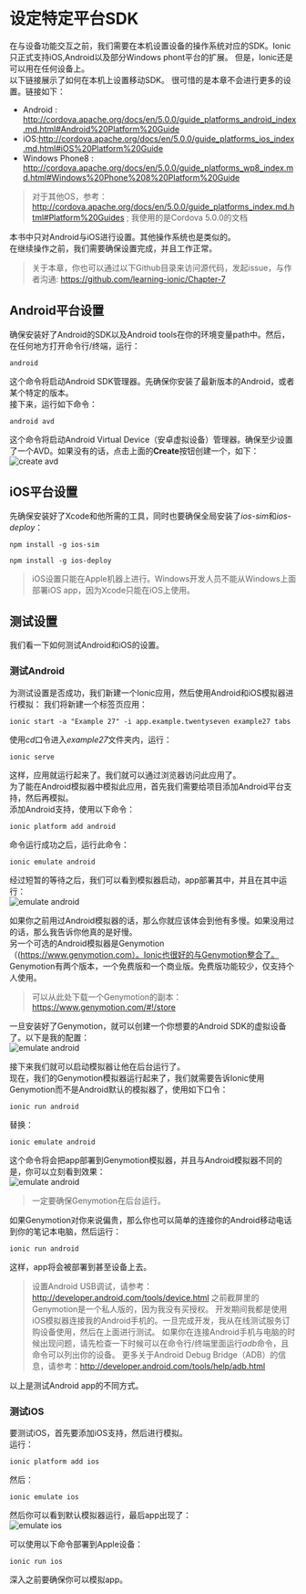 # 设定特定平台SDK
在与设备功能交互之前，我们需要在本机设置设备的操作系统对应的SDK。Ionic只正式支持iOS,Android以及部分Windows phont平台的扩展。
但是，Ionic还是可以用在任何设备上。  
以下链接展示了如何在本机上设置移动SDK。
很可惜的是本章不会进行更多的设置。链接如下：
* Android : http://cordova.apache.org/docs/en/5.0.0/guide_platforms_android_index.md.html#Android%20Platform%20Guide
* iOS:http://cordova.apache.org/docs/en/5.0.0/guide_platforms_ios_index.md.html#iOS%20Platform%20Guide
* Windows Phone8 :  http://cordova.apache.org/docs/en/5.0.0/guide_platforms_wp8_index.md.html#Windows%20Phone%208%20Platform%20Guide
> 对于其他OS，参考： http://cordova.apache.org/docs/en/5.0.0/guide_platforms_index.md.html#Platform%20Guides ; 我使用的是Cordova 5.0.0的文档

本书中只对Android与iOS进行设置。其他操作系统也是类似的。  
在继续操作之前，我们需要确保设置完成，并且工作正常。
> 关于本章，你也可以通过以下Github目录来访问源代码，发起issue，与作者沟通:
https://github.com/learning-ionic/Chapter-7

## Android平台设置
确保安装好了Android的SDK以及Android tools在你的环境变量path中。然后，在任何地方打开命令行/终端，运行：
```
android
```
这个命令将启动Android SDK管理器。先确保你安装了最新版本的Android，或者某个特定的版本。  
接下来，运行如下命令：
```
android avd
```
这个命令将启动Android Virtual Device（安卓虚拟设备）管理器。确保至少设置了一个AVD。如果没有的话，点击上面的**Create**按钮创建一个，如下：  
![create avd](imgs/chapter-7-0.png 'create avd')
  
## iOS平台设置
先确保安装好了Xcode和他所需的工具，同时也要确保全局安装了*ios-sim*和*ios-deploy*：
```
npm install -g ios-sim

npm install -g ios-deploy
```
> iOS设置只能在Apple机器上进行。Windows开发人员不能从Windows上面部署iOS app，因为Xcode只能在iOS上使用。

## 测试设置
我们看一下如何测试Android和iOS的设置。

### 测试Android
为测试设置是否成功，我们新建一个Ionic应用，然后使用Android和iOS模拟器进行模拟：
我们将新建一个标签页应用：
```
ionic start -a "Example 27" -i app.example.twentyseven example27 tabs
```
使用*cd*口令进入*example27*文件夹内，运行：
```
ionic serve
```
这样，应用就运行起来了。我们就可以通过浏览器访问此应用了。  
为了能在Android模拟器中模拟此应用，首先我们需要给项目添加Android平台支持，然后再模拟。  
添加Android支持，使用以下命令：
```
ionic platform add android
```
命令运行成功之后，运行此命令：
```
ionic emulate android
```
经过短暂的等待之后，我们可以看到模拟器启动，app部署其中，并且在其中运行：  
![emulate android](imgs/chapter-7-1.png 'amulate android')
  
如果你之前用过Android模拟器的话，那么你就应该体会到他有多慢。如果没用过的话，那么我告诉你他真的是好慢。  
另一个可选的Android模拟器是Genymotion（(https://www.genymotion.com）。Ionic也很好的与Genymotion整合了。  
Genymotion有两个版本，一个免费版和一个商业版。免费版功能较少，仅支持个人使用。
> 可以从此处下载一个Genymotion的副本：https://www.genymotion.com/#!/store

一旦安装好了Genymotion，就可以创建一个你想要的Android SDK的虚拟设备了。以下是我的配置：  
![emulate android](imgs/chapter-7-2.png 'amulate android')
  
接下来我们就可以启动模拟器让他在后台运行了。  
现在，我们的Genymotion模拟器运行起来了，我们就需要告诉Ionic使用Genymotion而不是Android默认的模拟器了，使用如下口令：
```
ionic run android
```
替换：
```
ionic emulate android
```
这个命令将会把app部署到Genymotion模拟器，并且与Android模拟器不同的是，你可以立刻看到效果：  
![emulate android](imgs/chapter-7-3.png 'amulate android')
  
> 一定要确保Genymotion在后台运行。

如果Genymotion对你来说偏贵，那么你也可以简单的连接你的Android移动电话到你的笔记本电脑，然后运行：
```
ionic run android
```
这样，app将会被部署到甚至设备上去。
> 设置Android USB调试，请参考： http://developer.android.com/tools/device.html
> 之前截屏里的Genymotion是一个私人版的，因为我没有买授权。
开发期间我都是使用iOS模拟器连接我的Android手机的。一旦完成开发，我从在线测试服务订购设备使用，然后在上面进行测试。
> 如果你在连接Android手机与电脑的时候出现问题，请先检查一下时候可以在命令行/终端里面运行*adb*命令，且命令可以列出你的设备。
更多关于Android Debug Bridge（ADB）的信息，请参考：http://developer.android.com/tools/help/adb.html

以上是测试Android app的不同方式。

### 测试iOS
要测试iOS，首先要添加iOS支持，然后进行模拟。  
运行：
```
ionic platform add ios
```
然后：
```
ionic emulate ios
```
然后你可以看到默认模拟器运行，最后app出现了：  
![emulate ios](imgs/chapter-7-4.png 'amulate ios')
  
可以使用以下命令部署到Apple设备：
```
ionic run ios
```
深入之前要确保你可以模拟app。